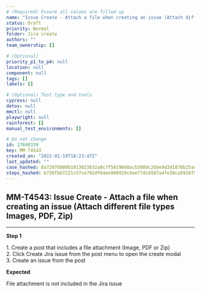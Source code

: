 ```yaml
---
# (Required) Ensure all values are filled up
name: "Issue Create - Attach a file when creating an issue (Attach different file types Images, PDF, Zip)"
status: Draft
priority: Normal
folder: Jira create
authors: ""
team_ownership: []

# (Optional)
priority_p1_to_p4: null
location: null
component: null
tags: []
labels: []

# (Optional) Test type and tools
cypress: null
detox: null
mmctl: null
playwright: null
rainforest: []
manual_test_environments: []

# Do not change
id: 17698339
key: MM-T4543
created_on: "2022-01-19T18:23:47Z"
last_updated: ""
case_hashed: 8a72078880b1013023b32a8c7f58190d8acb3089c26be9d3d1876b25ac3179a5489b69cf8f4e13b6f753b987052d1be5
steps_hashed: b738fbb7221c57ce762df64ee990929cdae77dcb587a4fe38ca5926f92b0a0057569aaa5ddd539cafb08e2ce7c318d7a
---
```


<!-- (Auto-generated) Based on frontmatter's "key" and "name" -->

## MM-T4543: Issue Create - Attach a file when creating an issue (Attach different file types Images, PDF, Zip)

---

**Step 1**

1\. Create a post that includes a file attachment (Image, PDF or Zip)\
2\. Click Create Jira issue from the post menu to open the create modal\
3\. Create an issue from the post

**Expected**

File attachment is not included in the Jira issue
